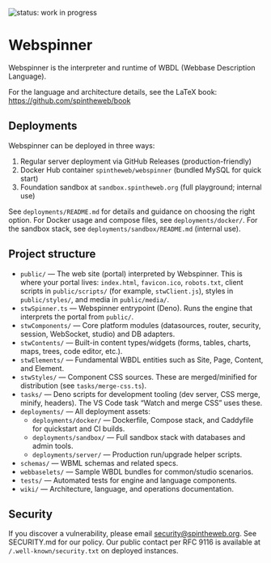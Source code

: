 ![status: work in progress](https://img.shields.io/badge/status-WIP-yellow)

# Webspinner

Webspinner is the interpreter and runtime of WBDL (Webbase Description Language).

For the language and architecture details, see the LaTeX book: https://github.com/spintheweb/book

## Deployments

Webspinner can be deployed in three ways:

1. Regular server deployment via GitHub Releases (production-friendly)
2. Docker Hub container `spintheweb/webspinner` (bundled MySQL for quick start)
3. Foundation sandbox at `sandbox.spintheweb.org` (full playground; internal use)

See `deployments/README.md` for details and guidance on choosing the right option. For Docker usage and compose files, see `deployments/docker/`. For the sandbox stack, see `deployments/sandbox/README.md` (internal use).

## Project structure

- `public/` — The web site (portal) interpreted by Webspinner. This is where your portal lives: `index.html`, `favicon.ico`, `robots.txt`, client scripts in `public/scripts/` (for example, `stwClient.js`), styles in `public/styles/`, and media in `public/media/`.
- `stwSpinner.ts` — Webspinner entrypoint (Deno). Runs the engine that interprets the portal from `public/`.
- `stwComponents/` — Core platform modules (datasources, router, security, session, WebSocket, studio) and DB adapters.
- `stwContents/` — Built-in content types/widgets (forms, tables, charts, maps, trees, code editor, etc.).
- `stwElements/` — Fundamental WBDL entities such as Site, Page, Content, and Element.
- `stwStyles/` — Component CSS sources. These are merged/minified for distribution (see `tasks/merge-css.ts`).
- `tasks/` — Deno scripts for development tooling (dev server, CSS merge, minify, headers). The VS Code task “Watch and merge CSS” uses these.
- `deployments/` — All deployment assets:
	- `deployments/docker/` — Dockerfile, Compose stack, and Caddyfile for quickstart and CI builds.
	- `deployments/sandbox/` — Full sandbox stack with databases and admin tools.
	- `deployments/server/` — Production run/upgrade helper scripts.
- `schemas/` — WBML schemas and related specs.
- `webbaselets/` — Sample WBDL bundles for common/studio scenarios.
- `tests/` — Automated tests for engine and language components.
- `wiki/` — Architecture, language, and operations documentation.

## Security

If you discover a vulnerability, please email security@spintheweb.org. See SECURITY.md for our policy. Our public contact per RFC 9116 is available at `/.well-known/security.txt` on deployed instances.

